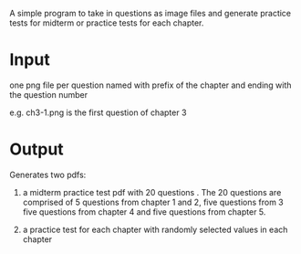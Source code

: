 A simple program to take in questions as image files and generate practice tests for midterm or practice tests for each chapter.

# Input 

one png file per question named with prefix of the chapter and ending with the question number

e.g. ch3-1.png is the first question of chapter 3

# Output

Generates two pdfs:
1. a midterm practice test pdf with 20 questions . The 20 questions are comprised of  5 questions from chapter 1 and 2, five questions from 3
five questions from chapter 4 and five questions from chapter 5. 

2. a practice test for each chapter with randomly selected values in each chapter
